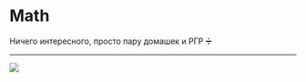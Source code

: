 # Math 

Ничего интересного, просто пару домашек и РГР :heavy_division_sign:


___

![](https://github.com/avolidaga/memes/blob/a08db7c8fb78d927563c172a1d2851a8cb325817/math(teacher).jpg)
